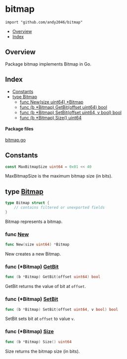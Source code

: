 

# bitmap
`import "github.com/andy2046/bitmap"`

* [Overview](#pkg-overview)
* [Index](#pkg-index)

## <a name="pkg-overview">Overview</a>
Package bitmap implements Bitmap in Go.




## <a name="pkg-index">Index</a>
* [Constants](#pkg-constants)
* [type Bitmap](#Bitmap)
  * [func New(size uint64) *Bitmap](#New)
  * [func (b *Bitmap) GetBit(offset uint64) bool](#Bitmap.GetBit)
  * [func (b *Bitmap) SetBit(offset uint64, v bool) bool](#Bitmap.SetBit)
  * [func (b *Bitmap) Size() uint64](#Bitmap.Size)


#### <a name="pkg-files">Package files</a>
[bitmap.go](./bitmap.go) 


## <a name="pkg-constants">Constants</a>
``` go
const MaxBitmapSize uint64 = 0x01 << 40
```
MaxBitmapSize is the maximum bitmap size (in bits).





## <a name="Bitmap">type</a> [Bitmap](./bitmap.go?s=186:240#L8)
``` go
type Bitmap struct {
    // contains filtered or unexported fields
}
```
Bitmap represents a bitmap.







### <a name="New">func</a> [New](./bitmap.go?s=271:300#L14)
``` go
func New(size uint64) *Bitmap
```
New creates a new Bitmap.





### <a name="Bitmap.GetBit">func</a> (\*Bitmap) [GetBit](./bitmap.go?s=848:891#L43)
``` go
func (b *Bitmap) GetBit(offset uint64) bool
```
GetBit returns the value of bit at `offset`.




### <a name="Bitmap.SetBit">func</a> (\*Bitmap) [SetBit](./bitmap.go?s=530:581#L29)
``` go
func (b *Bitmap) SetBit(offset uint64, v bool) bool
```
SetBit sets bit at `offset` to value `v`.




### <a name="Bitmap.Size">func</a> (\*Bitmap) [Size](./bitmap.go?s=1065:1095#L52)
``` go
func (b *Bitmap) Size() uint64
```
Size returns the bitmap size (in bits).



